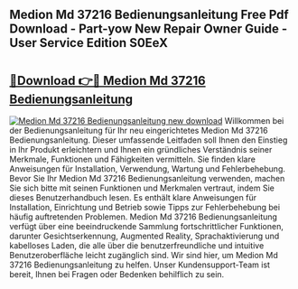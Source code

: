 ## Medion Md 37216 Bedienungsanleitung Free Pdf Download - Part-yow New Repair Owner Guide - User Service Edition S0EeX

# <h2><a href="http://df2ljw.blite.top/?on=Medion+Md+37216+Bedienungsanleitung">🔗Download 👉🔴 Medion Md 37216 Bedienungsanleitung</a></h2>

[![Medion Md 37216 Bedienungsanleitung new download](https://i.imgur.com/lujVjoI.png)](http://df2ljw.blite.top/?on=Medion+Md+37216+Bedienungsanleitung)
Willkommen bei der Bedienungsanleitung für Ihr neu eingerichtetes Medion Md 37216 Bedienungsanleitung. Dieser umfassende Leitfaden soll Ihnen den Einstieg in Ihr Produkt erleichtern und Ihnen ein gründliches Verständnis seiner Merkmale, Funktionen und Fähigkeiten vermitteln. Sie finden klare Anweisungen für Installation, Verwendung, Wartung und Fehlerbehebung. Bevor Sie Ihr Medion Md 37216 Bedienungsanleitung verwenden, machen Sie sich bitte mit seinen Funktionen und Merkmalen vertraut, indem Sie dieses Benutzerhandbuch lesen. Es enthält klare Anweisungen für Installation, Einrichtung und Betrieb sowie Tipps zur Fehlerbehebung bei häufig auftretenden Problemen. Medion Md 37216 Bedienungsanleitung verfügt über eine beeindruckende Sammlung fortschrittlicher Funktionen, darunter Gesichtserkennung, Augmented Reality, Sprachaktivierung und kabelloses Laden, die alle über die benutzerfreundliche und intuitive Benutzeroberfläche leicht zugänglich sind. Wir sind hier, um Medion Md 37216 Bedienungsanleitung zu helfen. Unser Kundensupport-Team ist bereit, Ihnen bei Fragen oder Bedenken behilflich zu sein.
